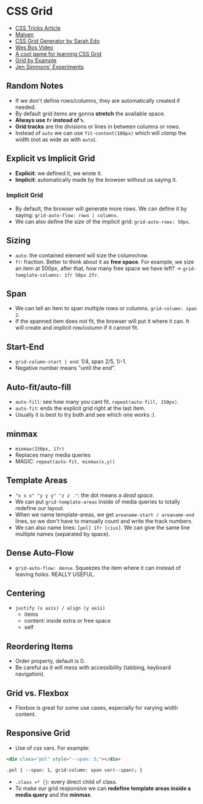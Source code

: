 # CSS Grid

- [CSS Tricks Article](https://css-tricks.com/snippets/css/complete-guide-grid/)
- [Malven](http://grid.malven.co/)
- [CSS Grid Generator by Sarah Edo](https://cssgrid-generator.netlify.com/)
- [Wes Bos Video](https://www.youtube.com/watch?v=DCZdCKjnBCs&t=532s)
- [A cool game for learning CSS Grid](https://cssgridgarden.com/)
- [Grid by Example](https://gridbyexample.com/)
- [Jen Simmons' Experiments](https://labs.jensimmons.com/)

## Random Notes

- If we don't define rows/columns, they are automatically created if needed.
- By default grid items are gonna **stretch** the available space.
- **Always use `fr` instead of `%`**.
- **Grid tracks** are the divisions or lines in between columns or rows.
- Instead of `auto` we can use `fit-content(100px)` which will _clamp_ the width (not as wide as with `auto`).

## Explicit vs Implicit Grid

- **Explicit**: we defined it, we wrote it.
- **Implicit**: automatically made by the browser without us saying it.

### Implicit Grid

- By default, the browser will generate more rows. We can define it by saying: `grid-auto-flow: rows | columns`.
- We can also define the size of the implicit grid: `grid-auto-rows: 50px`.

## Sizing

- `auto`: the contained element will size the column/row.
- `fr`: fraction. Better to think about it as **free space**. For example, we size an item at 500px, after that, how many free space we have left? -> `grid-template-columns: 1fr 50px 2fr`.

## Span

- We can tell an item to span multiple rows or columns. `grid-column: span 2`.
- If the spanned item does not fit, the browser will put it where it can. It will create and implicit row/column if it cannot fit.

## Start-End

- `grid-column-start | end`: 1/4, span 2/5, 1/-1.
- Negative number means "until the end".

## Auto-fit/auto-fill

- `auto-fill`: see how many you cant fit. `repeat(auto-fill, 150px)`.
- `auto-fit`: ends the explicit grid right at the last item.
- Usually it is best to try both and see which one works :).

## minmax

- `minmax(150px, 1fr)`
- Replaces many media queries
- MAGIC: `repeat(auto-fit, minmax(x,y))`

## Template Areas

- `"x x x" "y y y" "z z ."`: the dot means a _dead space_.
- We can put `grid-template-areas` inside of media queries to totally redefine our layout.
- When we name template-areas, we get `areaname-start / areaname-end` lines, so we don't have to manually count and write the track numbers.
- We can also name lines: `[pol] 1fr [cius]`. We can give the same line multiple names (separated by space).

## Dense Auto-Flow

- `grid-auto-flow: dense`. Squeezes the item where it can instead of leaving _holes_. REALLY USEFUL.

## Centering

- `justify (x axis) / align (y axis)`
  - items
  - content: inside extra or free space
  - self

## Reordering Items

- Order property, default is 0.
- Be careful as it will mess with accessibility (tabbing, keyboard navigation).

## Grid vs. Flexbox

- Flexbox is great for some use cases, especially for varying width content.

## Responsive Grid

- Use of css vars. For example:

```html
<div class="pol" style="--span: 3;"></div>

.pol { --span: 1, grid-column: span var(--span); }
```

- `.class >* {}`: every direct child of class.
- To make our grid responsive we can **redefine template areas inside a media query** and the **minmax**.
